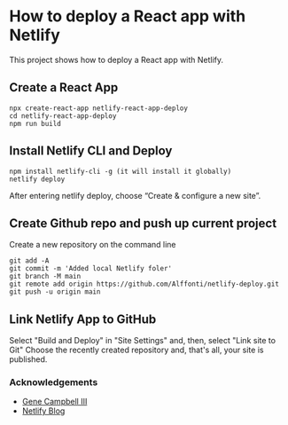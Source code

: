 # How to deploy a React app with Netlify

This project shows how to deploy a React app with Netlify.

## Create a React App
```
npx create-react-app netlify-react-app-deploy
cd netlify-react-app-deploy
npm run build
```

## Install Netlify CLI and Deploy
```
npm install netlify-cli -g (it will install it globally)
netlify deploy
```

After entering netlify deploy, choose “Create & configure a new site”.

## Create Github repo and push up current project
Create a new repository on the command line 
```
git add -A
git commit -m 'Added local Netlify foler'
git branch -M main
git remote add origin https://github.com/Alffonti/netlify-deploy.git
git push -u origin main
```

## Link Netlify App to GitHub
Select "Build and Deploy" in "Site Settings" and, then, select "Link site to Git"
Choose the recently created repository and, that's all, your site is published.

### Acknowledgements

- [Gene Campbell III](https://levelup.gitconnected.com/how-to-deploy-a-react-app-with-netlify-set-up-continuous-deployment-via-github-53859dcdaf40)
- [Netlify Blog](https://www.netlify.com/blog/2016/07/22/deploy-react-apps-in-less-than-30-seconds/)
